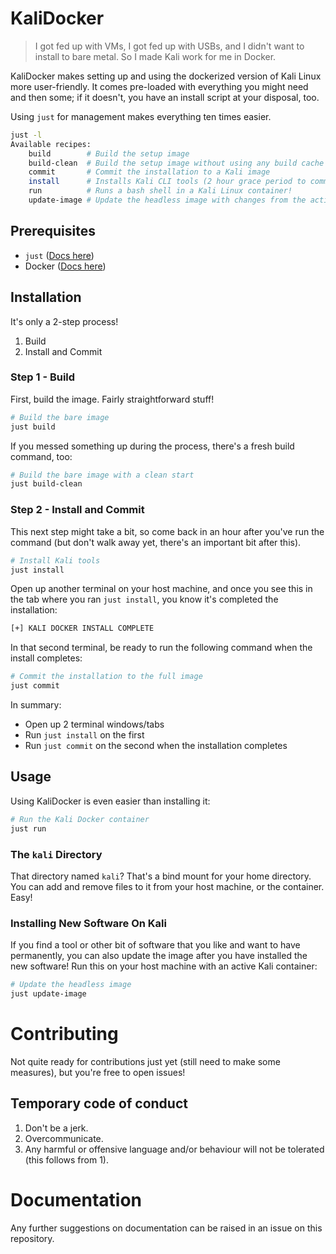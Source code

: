 # KaliDocker

> I got fed up with VMs, I got fed up with USBs, and I didn't want to install to bare metal. So I made Kali work for me in Docker.

KaliDocker makes setting up and using the dockerized version of Kali Linux more user-friendly. It comes pre-loaded with everything you might need and then some; if it doesn't, you have an install script at your disposal, too.

Using `just` for management makes everything ten times easier.

```bash
just -l
Available recipes:
    build        # Build the setup image
    build-clean  # Build the setup image without using any build cache
    commit       # Commit the installation to a Kali image
    install      # Installs Kali CLI tools (2 hour grace period to commit)
    run          # Runs a bash shell in a Kali Linux container!
    update-image # Update the headless image with changes from the active container
```

## Prerequisites

- `just` ([Docs here](https://github.com/casey/just))
- Docker ([Docs here](https://docs.docker.com/engine/install/))

## Installation
It's only a 2-step process!
1. Build
2. Install and Commit

### Step 1 - Build

First, build the image. Fairly straightforward stuff!

```bash
# Build the bare image
just build
```

If you messed something up during the process, there's a fresh build command, too:

```bash
# Build the bare image with a clean start
just build-clean
```

### Step 2 - Install and Commit

This next step might take a bit, so come back in an hour after you've run the command (but don't walk away yet, there's an important bit after this).

```bash
# Install Kali tools
just install
```

Open up another terminal on your host machine, and once you see this in the tab where you ran `just install`, you know it's completed the installation:

```bash
[+] KALI DOCKER INSTALL COMPLETE
```

In that second terminal, be ready to run the following command when the install completes:

```bash
# Commit the installation to the full image
just commit
```

In summary:
- Open up 2 terminal windows/tabs
- Run `just install` on the first
- Run `just commit` on the second when the installation completes

## Usage
Using KaliDocker is even easier than installing it: 

```bash
# Run the Kali Docker container
just run
```

### The `kali` Directory
That directory named `kali`? That's a bind mount for your home directory. You can add and remove files to it from your host machine, or the container. Easy!

### Installing New Software On Kali
If you find a tool or other bit of software that you like and want to have permanently, you can also update the image after you have installed the new software! Run this on your host machine with an active Kali container:

```bash
# Update the headless image
just update-image
```

# Contributing

Not quite ready for contributions just yet (still need to make some measures), but you're free to open issues!

## Temporary code of conduct
1. Don't be a jerk.
2. Overcommunicate.
3. Any harmful or offensive language and/or behaviour will not be tolerated (this follows from 1).

# Documentation
Any further suggestions on documentation can be raised in an issue on this repository.